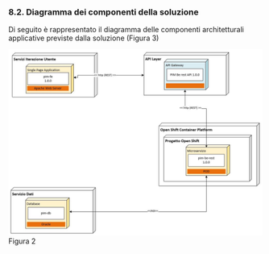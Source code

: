 
### 8.2. Diagramma dei componenti della soluzione

Di seguito è rappresentato il diagramma delle componenti architetturali applicative previste dalla soluzione (Figura 3)

![Diagramma Componenti](../images/component_diagram.jpg)
Figura 2